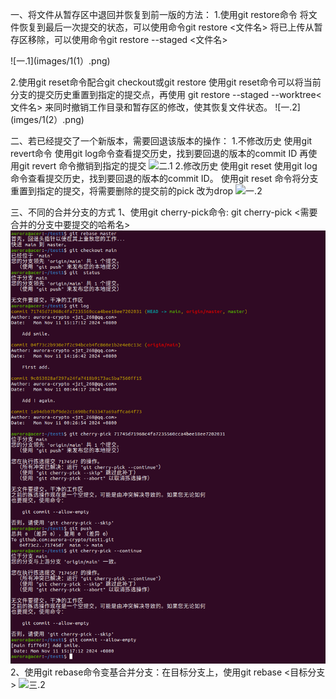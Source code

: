 一、将文件从暂存区中退回并恢复到前一版的方法：
1.使用git restore命令
    将文件恢复到最后一次提交的状态，可以使用命令git restore <文件名>
    将已上传从暂存区移除，可以使用命令git restore --staged <文件名>
    
   ![一.1](images/1(1）.png)

2.使用git reset命令配合git checkout或git restore
使用git reset命令可以将当前分支的提交历史重置到指定的提交点，再使用 git restore --staged --worktree<文件名> 来同时撤销工作目录和暂存区的修改，使其恢复文件状态。
![一.2](imges/1(2）.png)
    
二、若已经提交了一个新版本，需要回退该版本的操作：
1.不修改历史
    使用git revert命令
       使用git log命令查看提交历史，找到要回退的版本的commit ID
       再使用git revert <commit ID> 命令撤销到指定的提交
    ![二.1](images/2(1).png)
2.修改历史
   使用git reset
    使用git log命令查看提交历史，找到要回退的版本的commit ID。
    使用git reset <commit ID> 命令将分支重置到指定的提交，将需要删除的提交前的pick 改为drop
    ![一.2](images/2(2).png)

三、不同的合并分支的方式 
    1、使用git cherry-pick命令: git cherry-pick <需要合并的分支中要提交的哈希名>
    ![三.1](images/3(1).png)
    2、使用git rebase命令变基合并分支：在目标分支上，使用git rebase <目标分支> 
  ![三.2](images/3(2).png)

